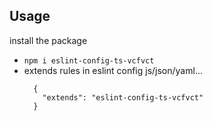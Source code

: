 ## Usage
install the package
* `npm i eslint-config-ts-vcfvct`
* extends rules in eslint config js/json/yaml...
    ```
      {
        "extends": "eslint-config-ts-vcfvct"
      }
    ```


